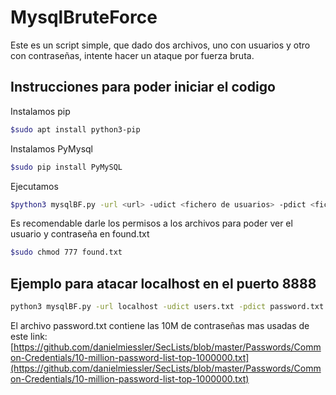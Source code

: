# MysqlBruteForce

Este es un script simple, que dado dos archivos, uno con usuarios y otro con contraseñas, intente hacer un ataque por fuerza bruta.

## Instrucciones para poder iniciar el codigo
Instalamos pip
```bash
$sudo apt install python3-pip
```
Instalamos PyMysql
```bash
$sudo pip install PyMySQL
```
Ejecutamos
```bash
$python3 mysqlBF.py -url <url> -udict <fichero de usuarios> -pdict <fichero de contraseñas>  -port <puerto>

```
Es recomendable darle los permisos a los archivos para poder ver el usuario y contraseña en found.txt
```bash
$sudo chmod 777 found.txt
```
## Ejemplo para atacar localhost en el puerto 8888
```bash
python3 mysqlBF.py -url localhost -udict users.txt -pdict password.txt  -port 8888

```
El archivo password.txt contiene las 10M de contraseñas mas usadas de este link: [https://github.com/danielmiessler/SecLists/blob/master/Passwords/Common-Credentials/10-million-password-list-top-1000000.txt](https://github.com/danielmiessler/SecLists/blob/master/Passwords/Common-Credentials/10-million-password-list-top-1000000.txt)
